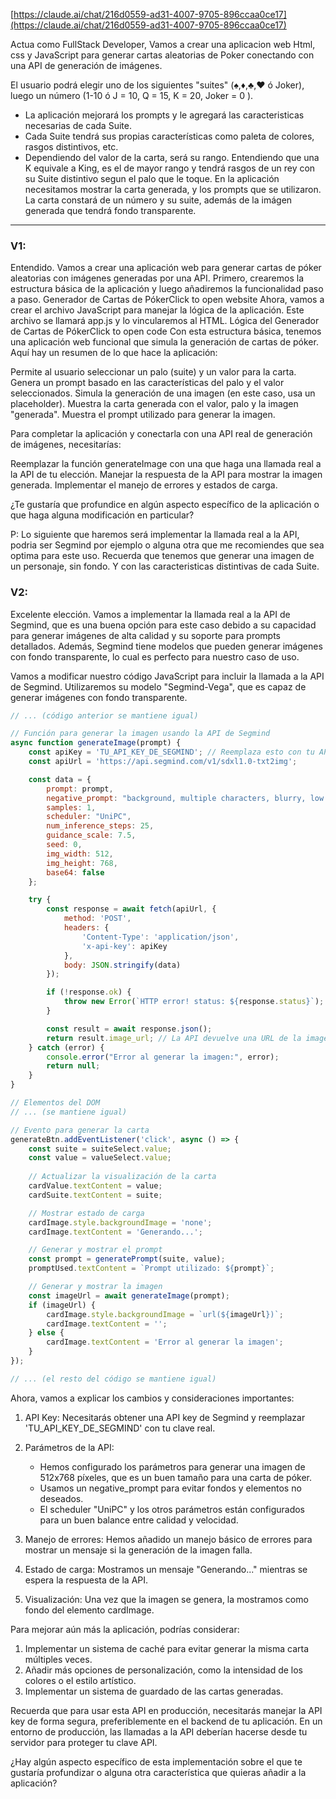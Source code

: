
[https://claude.ai/chat/216d0559-ad31-4007-9705-896ccaa0ce17](https://claude.ai/chat/216d0559-ad31-4007-9705-896ccaa0ce17)

Actua como FullStack Developer, 
Vamos a crear una aplicacion web Html, css y JavaScript para generar cartas aleatorias de Poker conectando con una API de generación de imágenes.

El usuario podrá elegir uno de los siguientes "suites" (♠️,♦️,♣️,♥️ ó Joker), luego un número (1-10 ó J = 10, Q = 15, K = 20, Joker = 0 ).
* La aplicación mejorará los prompts y le agregará las caracteristicas necesarias de cada Suite.
* Cada Suite tendrá sus propias características como paleta de colores, rasgos distintivos, etc.
* Dependiendo del valor de la carta, será su rango. Entendiendo que una K equivale a King, es el de mayor rango y tendrá rasgos de un rey con su Suite distintivo segun el palo que le toque.
En la aplicación necesitamos mostrar la carta generada, y los prompts que se utilizaron. 
La carta constará de un número y su suite, además de la imágen generada que tendrá fondo transparente.

---

### V1:

Entendido. Vamos a crear una aplicación web para generar cartas de póker aleatorias con imágenes generadas por una API. Primero, crearemos la estructura básica de la aplicación y luego añadiremos la funcionalidad paso a paso.
Generador de Cartas de PókerClick to open website
Ahora, vamos a crear el archivo JavaScript para manejar la lógica de la aplicación. Este archivo se llamará app.js y lo vincularemos al HTML.
Lógica del Generador de Cartas de PókerClick to open code
Con esta estructura básica, tenemos una aplicación web funcional que simula la generación de cartas de póker. Aquí hay un resumen de lo que hace la aplicación:

Permite al usuario seleccionar un palo (suite) y un valor para la carta.
Genera un prompt basado en las características del palo y el valor seleccionados.
Simula la generación de una imagen (en este caso, usa un placeholder).
Muestra la carta generada con el valor, palo y la imagen "generada".
Muestra el prompt utilizado para generar la imagen.

Para completar la aplicación y conectarla con una API real de generación de imágenes, necesitarías:

Reemplazar la función generateImage con una que haga una llamada real a la API de tu elección.
Manejar la respuesta de la API para mostrar la imagen generada.
Implementar el manejo de errores y estados de carga.

¿Te gustaría que profundice en algún aspecto específico de la aplicación o que haga alguna modificación en particular?


P: Lo siguiente que haremos será implementar la llamada real a la API, podria ser Segmind por ejemplo o alguna otra que me recomiendes que sea optima para este uso. Recuerda que tenemos que generar una imagen de un personaje, sin fondo. Y con las caracteristicas distintivas de cada Suite.

 ### V2:

 Excelente elección. Vamos a implementar la llamada real a la API de Segmind, que es una buena opción para este caso debido a su capacidad para generar imágenes de alta calidad y su soporte para prompts detallados. Además, Segmind tiene modelos que pueden generar imágenes con fondo transparente, lo cual es perfecto para nuestro caso de uso.

Vamos a modificar nuestro código JavaScript para incluir la llamada a la API de Segmind. Utilizaremos su modelo "Segmind-Vega", que es capaz de generar imágenes con fondo transparente.



```javascript
// ... (código anterior se mantiene igual)

// Función para generar la imagen usando la API de Segmind
async function generateImage(prompt) {
    const apiKey = 'TU_API_KEY_DE_SEGMIND'; // Reemplaza esto con tu API key real
    const apiUrl = 'https://api.segmind.com/v1/sdxl1.0-txt2img';

    const data = {
        prompt: prompt,
        negative_prompt: "background, multiple characters, blurry, low quality",
        samples: 1,
        scheduler: "UniPC",
        num_inference_steps: 25,
        guidance_scale: 7.5,
        seed: 0,
        img_width: 512,
        img_height: 768,
        base64: false
    };

    try {
        const response = await fetch(apiUrl, {
            method: 'POST',
            headers: {
                'Content-Type': 'application/json',
                'x-api-key': apiKey
            },
            body: JSON.stringify(data)
        });

        if (!response.ok) {
            throw new Error(`HTTP error! status: ${response.status}`);
        }

        const result = await response.json();
        return result.image_url; // La API devuelve una URL de la imagen generada
    } catch (error) {
        console.error("Error al generar la imagen:", error);
        return null;
    }
}

// Elementos del DOM
// ... (se mantiene igual)

// Evento para generar la carta
generateBtn.addEventListener('click', async () => {
    const suite = suiteSelect.value;
    const value = valueSelect.value;
    
    // Actualizar la visualización de la carta
    cardValue.textContent = value;
    cardSuite.textContent = suite;

    // Mostrar estado de carga
    cardImage.style.backgroundImage = 'none';
    cardImage.textContent = 'Generando...';

    // Generar y mostrar el prompt
    const prompt = generatePrompt(suite, value);
    promptUsed.textContent = `Prompt utilizado: ${prompt}`;

    // Generar y mostrar la imagen
    const imageUrl = await generateImage(prompt);
    if (imageUrl) {
        cardImage.style.backgroundImage = `url(${imageUrl})`;
        cardImage.textContent = '';
    } else {
        cardImage.textContent = 'Error al generar la imagen';
    }
});

// ... (el resto del código se mantiene igual)

```

Ahora, vamos a explicar los cambios y consideraciones importantes:

1. API Key: Necesitarás obtener una API key de Segmind y reemplazar 'TU_API_KEY_DE_SEGMIND' con tu clave real.

2. Parámetros de la API:
   - Hemos configurado los parámetros para generar una imagen de 512x768 píxeles, que es un buen tamaño para una carta de póker.
   - Usamos un negative_prompt para evitar fondos y elementos no deseados.
   - El scheduler "UniPC" y los otros parámetros están configurados para un buen balance entre calidad y velocidad.

3. Manejo de errores: Hemos añadido un manejo básico de errores para mostrar un mensaje si la generación de la imagen falla.

4. Estado de carga: Mostramos un mensaje "Generando..." mientras se espera la respuesta de la API.

5. Visualización: Una vez que la imagen se genera, la mostramos como fondo del elemento cardImage.

Para mejorar aún más la aplicación, podrías considerar:

1. Implementar un sistema de caché para evitar generar la misma carta múltiples veces.
2. Añadir más opciones de personalización, como la intensidad de los colores o el estilo artístico.
3. Implementar un sistema de guardado de las cartas generadas.

Recuerda que para usar esta API en producción, necesitarás manejar la API key de forma segura, preferiblemente en el backend de tu aplicación. En un entorno de producción, las llamadas a la API deberían hacerse desde tu servidor para proteger tu clave API.

¿Hay algún aspecto específico de esta implementación sobre el que te gustaría profundizar o alguna otra característica que quieras añadir a la aplicación?